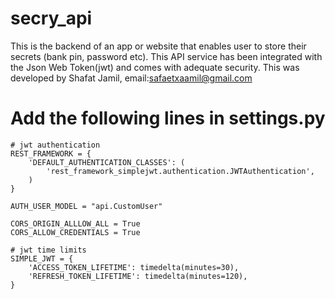# secry_api
This is the backend of an app or website that enables user to store their secrets (bank pin, password etc). This API service has been integrated with the Json Web Token(jwt) and comes with adequate security.
This was developed by Shafat Jamil, email:safaetxaamil@gmail.com

# Add the following lines in settings.py

```
# jwt authentication
REST_FRAMEWORK = {
    'DEFAULT_AUTHENTICATION_CLASSES': (
        'rest_framework_simplejwt.authentication.JWTAuthentication',
    )
}

AUTH_USER_MODEL = "api.CustomUser"

CORS_ORIGIN_ALLLOW_ALL = True
CORS_ALLOW_CREDENTIALS = True

# jwt time limits
SIMPLE_JWT = {
    'ACCESS_TOKEN_LIFETIME': timedelta(minutes=30),
    'REFRESH_TOKEN_LIFETIME': timedelta(minutes=120),
}
```
